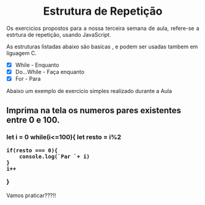 
<h1 align="center">Estrutura de Repetição</h1>

<p align="justify">Os exercicios propostos para a nossa terceira semana de aula, refere-se a estrtura de repetição, usando JavaScript.

As estruturas listadas abaixo são basicas , e podem ser usadas tambem em liguagem C.

- [x] While - Enquanto
- [x] Do...While - Faça enquanto
- [x] For - Para

Abaixo um exemplo de exercicio simples realizado durante a Aula</p>

<h2>Imprima na tela os numeros pares existentes entre 0 e 100.</h2>

<h3>let i = 0
while(i<=100){
    let resto = i%2
    
    if(resto === 0){
        console.log(`Par `+ i)
    }
    i++
}
</h3>

Vamos praticar???!!